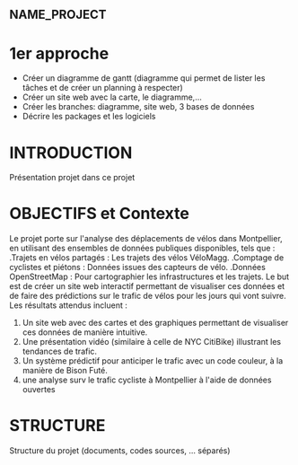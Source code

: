 ## NAME_PROJECT

# 1er approche 
- Créer un diagramme de gantt (diagramme qui permet de lister les tâches et de créer un planning à respecter)
- Créer un site web avec la carte, le diagramme,...
- Créer les branches: diagramme, site web, 3 bases de données 
- Décrire les packages et les logiciels 

# INTRODUCTION
Présentation projet
dans ce projet

# OBJECTIFS et Contexte
Le projet porte sur l'analyse des déplacements de vélos dans Montpellier, en utilisant des ensembles de données publiques disponibles, tels que :
     .Trajets en vélos partagés : Les trajets des vélos VéloMagg.
     .Comptage de cyclistes et piétons : Données issues des capteurs de vélo.
      .Données OpenStreetMap : Pour cartographier les infrastructures et les trajets.
Le but est de créer un site web interactif permettant de visualiser ces données et de faire des prédictions sur le trafic de vélos pour les jours qui vont suivre. Les résultats attendus incluent :

1) Un site web avec des cartes et des graphiques permettant de visualiser ces données de manière intuitive.
2) Une présentation vidéo (similaire à celle de NYC CitiBike) illustrant les tendances de trafic.
3) Un système prédictif pour anticiper le trafic avec un code couleur, à la manière de Bison Futé.
4) une analyse surv le trafic cycliste à Montpellier à l'aide de données ouvertes 
# STRUCTURE
Structure du projet (documents, codes sources, ... séparés)

